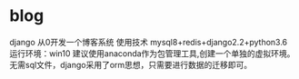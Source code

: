 # blog
django 从0开发一个博客系统
使用技术
  mysql8+redis+django2.2+python3.6
运行环境：win10
建议使用anaconda作为包管理工具,创建一个单独的虚拟环境。
无需sql文件，django采用了orm思想，只需要进行数据的迁移即可。
